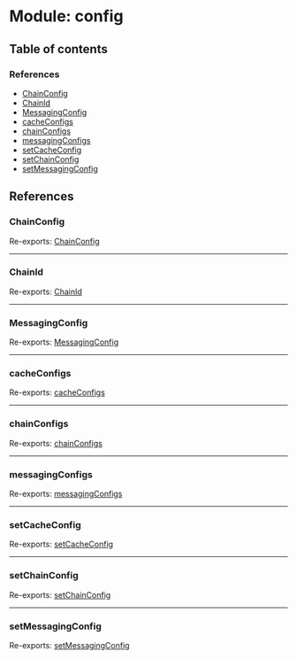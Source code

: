 # Module: config

## Table of contents

### References

- [ChainConfig](config.md#chainconfig)
- [ChainId](config.md#chainid)
- [MessagingConfig](config.md#messagingconfig)
- [cacheConfigs](config.md#cacheconfigs)
- [chainConfigs](config.md#chainconfigs)
- [messagingConfigs](config.md#messagingconfigs)
- [setCacheConfig](config.md#setcacheconfig)
- [setChainConfig](config.md#setchainconfig)
- [setMessagingConfig](config.md#setmessagingconfig)

## References

### ChainConfig

Re-exports: [ChainConfig](../interfaces/config_chain_config.ChainConfig.md)

___

### ChainId

Re-exports: [ChainId](config_chain_config.md#chainid)

___

### MessagingConfig

Re-exports: [MessagingConfig](../interfaces/config_messaging_config.MessagingConfig.md)

___

### cacheConfigs

Re-exports: [cacheConfigs](config_cache_config.md#cacheconfigs)

___

### chainConfigs

Re-exports: [chainConfigs](config_chain_config.md#chainconfigs)

___

### messagingConfigs

Re-exports: [messagingConfigs](config_messaging_config.md#messagingconfigs)

___

### setCacheConfig

Re-exports: [setCacheConfig](config_cache_config.md#setcacheconfig)

___

### setChainConfig

Re-exports: [setChainConfig](config_chain_config.md#setchainconfig)

___

### setMessagingConfig

Re-exports: [setMessagingConfig](config_messaging_config.md#setmessagingconfig)
